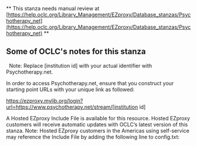 ** This stanza needs manual review at [https://help.oclc.org/Library_Management/EZproxy/Database_stanzas/Psychotherapy_net](https://help.oclc.org/Library_Management/EZproxy/Database_stanzas/Psychotherapy_net) **

## Some of OCLC's notes for this stanza

&nbsp; Note: Replace [institution id] with your actual identifier with Psychotherapy.net.

In order to access Psychotherapy.net, ensure that you construct your starting point URLs with your unique link as followed:

https://ezproxy.mylib.org/login?url=https://www.psychotherapy.net/stream/[institution id]

A Hosted EZproxy Include File is available for this resource. Hosted EZproxy customers will receive automatic updates with OCLC&rsquo;s latest version of this stanza. Note: Hosted EZproxy customers in the Americas using self-service may reference the Include File by adding the following line to config.txt:

&nbsp;
